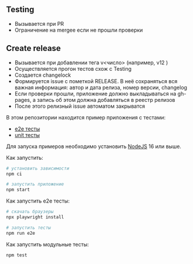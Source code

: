 ## Testing

- Вызывается при PR
- Ограничение на mergee если не прошли проверки

## Create release

- Вызывается при добавлении тега v<число> (например, v12 )
- Осуществляется прогон тестов схож с Testing
- Создается changelock
- Формируется issue с пометкой RELEASE. В неё сохраняться вся важная информация: автор и дата релиза, номер версии, changelog
- Eсли проверки прошли, приложение должно выкладываться на gh-pages, а запись об этом должна добавляться в реестр релизов
- После этого релизный issue автоматом закрыватся

В этом репозитории находится пример приложения с тестами:

- [e2e тесты](e2e/example.spec.ts)
- [unit тесты](src/example.test.tsx)

Для запуска примеров необходимо установить [NodeJS](https://nodejs.org/en/download/) 16 или выше.

Как запустить:

```sh
# установить зависимости
npm ci

# запустить приложение
npm start
```

Как запустить e2e тесты:

```sh
# скачать браузеры
npx playwright install

# запустить тесты
npm run e2e
```

Как запустить модульные тесты:

```sh
npm test
```
